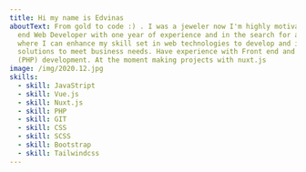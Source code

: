 ```yaml
---
title: Hi my name is Edvinas
aboutText: From gold to code :) . I was a jeweler now I'm highly motivated Front
  end Web Developer with one year of experience and in the search for a position
  where I can enhance my skill set in web technologies to develop and implement
  solutions to meet business needs. Have experience with Front end and Back end
  (PHP) development. At the moment making projects with nuxt.js
image: /img/2020.12.jpg
skills:
  - skill: JavaStript
  - skill: Vue.js
  - skill: Nuxt.js
  - skill: PHP
  - skill: GIT
  - skill: CSS
  - skill: SCSS
  - skill: Bootstrap
  - skill: Tailwindcss
---
```

